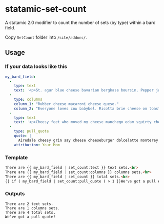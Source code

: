 # statamic-set-count
A statamic 2.0 modifier to count the number of sets (by type) within a bard field.

Copy `SetCount` folder into `/site/addons/`.

## Usage

### If your data looks like this

```yaml
my_bard_field:
  - 
    type: text
    text: '<p>St. agur blue cheese bavarian bergkase boursin. Pepper jack monterey jack stinking bishop jarlsberg cheese slices lancashire melted cheese cut the cheese. Airedale cheesy grin say cheese cheeseburger dolcelatte monterey jack squirty cheese cauliflower cheese.</p>'
  - 
    type: columns
    column_1: "Rubber cheese macaroni cheese queso."
    column_2: "Everyone loves cow babybel. Ricotta brie cheese on toast."
  - 
    type: text
    text: '<p>Cheesy feet who moved my cheese manchego edam squirty cheese stinking bishop pecorino cheese and biscuits. Feta bocconcini blue castello squirty cheese.</p>'
  -
    type: pull_quote
    quote: |
      Airedale cheesy grin say cheese cheeseburger dolcelatte monterey jack squirty cheese cauliflower cheese.
    attribution: Your Mom
```


### Template

```html
There are {{ my_bard_field | set_count:text }} text sets.<br>
There are {{ my_bard_field | set_count:columns }} columns sets.<br>
There are {{ my_bard_field | set_count }} total sets.<br>
{{ if ( my_bard_field | set_count:pull_quote ) > 1 }}We've got a pull quote!{{ /if }}
```

### Outputs

```
There are 2 text sets.
There are 1 columns sets.
There are 4 total sets.
We've got a pull quote!
```